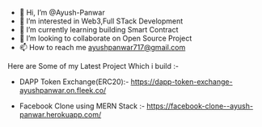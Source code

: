 - 👋 Hi, I’m @Ayush-Panwar
- 👀 I’m interested in Web3,Full STack Development
- 🌱 I’m currently learning building Smart Contract
- 💞️ I’m looking to collaborate on Open Source Project
- 📫 How to reach me ayushpanwar717@gmail.com

 Here are Some of my Latest Project Which i build :-
 
  - DAPP Token Exchange(ERC20):- https://dapp-token-exchange-ayushpanwar.on.fleek.co/
  
  - Facebook Clone using MERN Stack :- https://facebook-clone--ayush-panwar.herokuapp.com/
